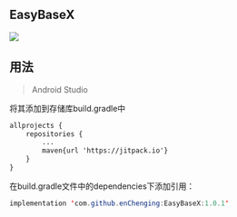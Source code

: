 EasyBaseX
-
[![](https://jitpack.io/v/enChenging/EasyBaseX.svg)](https://jitpack.io/#enChenging/EasyBaseX)

## 用法

>Android Studio

将其添加到存储库build.gradle中
```xml
allprojects {
    repositories {
      	...
        maven{url 'https://jitpack.io'}
    }
}
```
 在build.gradle文件中的dependencies下添加引用：
	
```java
implementation 'com.github.enChenging:EasyBaseX:1.0.1'
```




